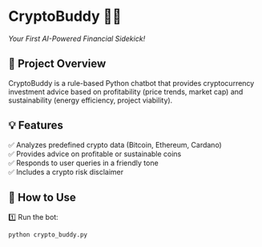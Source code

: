 # CryptoBuddy 🤖🚀  
*Your First AI-Powered Financial Sidekick!*

## 📌 Project Overview  
CryptoBuddy is a rule-based Python chatbot that provides cryptocurrency investment advice based on profitability (price trends, market cap) and sustainability (energy efficiency, project viability).  

## 💡 Features  
✅ Analyzes predefined crypto data (Bitcoin, Ethereum, Cardano)  
✅ Provides advice on profitable or sustainable coins  
✅ Responds to user queries in a friendly tone  
✅ Includes a crypto risk disclaimer  

## 🚀 How to Use  
1️⃣ Run the bot:
```bash
python crypto_buddy.py
